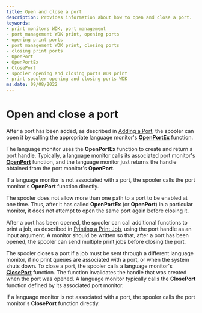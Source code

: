```yaml
---
title: Open and close a port
description: Provides information about how to open and close a port.
keywords:
- print monitors WDK, port management
- port management WDK print, opening ports
- opening print ports
- port management WDK print, closing ports
- closing print ports
- OpenPort
- OpenPortEx
- ClosePort
- spooler opening and closing ports WDK print
- print spooler opening and closing ports WDK
ms.date: 09/08/2022
---
```


# Open and close a port

After a port has been added, as described in [Adding a Port](adding-a-port.md), the spooler can open it by calling the appropriate language monitor's [**OpenPortEx**](/previous-versions/ff559596(v=vs.85)) function.

The language monitor uses the **OpenPortEx** function to create and return a port handle. Typically, a language monitor calls its associated port monitor's [**OpenPort**](/windows-hardware/drivers/ddi/winsplp/nf-winsplp-openport) function, and the language monitor just returns the handle obtained from the port monitor's **OpenPort**.

If a language monitor is not associated with a port, the spooler calls the port monitor's **OpenPort** function directly.

The spooler does not allow more than one path to a port to be enabled at one time. Thus, after it has called **OpenPortEx** (or **OpenPort**) in a particular monitor, it does not attempt to open the same port again before closing it.

After a port has been opened, the spooler can call additional functions to print a job, as described in [Printing a Print Job](printing-a-print-job.md), using the port handle as an input argument. A monitor should be written so that, after a port has been opened, the spooler can send multiple print jobs before closing the port.

The spooler closes a port if a job must be sent through a different language monitor, if no print queues are associated with a port, or when the system shuts down. To close a port, the spooler calls a language monitor's [**ClosePort**](/windows-hardware/drivers/ddi/winsplp/nf-winsplp-closeport) function. The function invalidates the handle that was created when the port was opened. A language monitor typically calls the **ClosePort** function defined by its associated port monitor.

If a language monitor is not associated with a port, the spooler calls the port monitor's **ClosePort** function directly.
